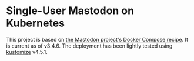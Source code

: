 # Single-User Mastodon on Kubernetes

This project is based on [the Mastodon project's Docker Compose recipe](https://github.com/mastodon/mastodon/blob/main/docker-compose.yml).  It is current as of v3.4.6.  The deployment has been lightly tested using [kustomize](https://github.com/kubernetes-sigs/kustomize) v4.5.1.
